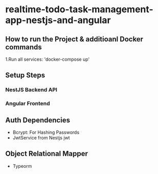 # realtime-todo-task-management-app-nestjs-and-angular

## How to run the Project & additioanl Docker commands
1.Run all services: 'docker-compose up'

## Setup Steps

### NestJS Backend API

### Angular Frontend

## Auth Dependencies
- Bcrypt: For Hashing Passwords
- JwtService from Nestjs jwt

## Object Relational Mapper
- Typeorm

